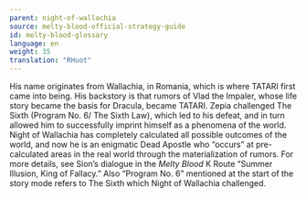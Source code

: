 ```yaml
---
parent: night-of-wallachia
source: melty-blood-official-strategy-guide
id: melty-blood-glossary
language: en
weight: 35
translation: "RHuot"
---
```


His name originates from Wallachia, in Romania, which is where TATARI first came into being. His backstory is that rumors of Vlad the Impaler, whose life story became the basis for Dracula, became TATARI. Zepia challenged The Sixth (Program No. 6/ The Sixth Law), which led to his defeat, and in turn allowed him to successfully imprint himself as a phenomena of the world. Night of Wallachia has completely calculated all possible outcomes of the world, and now he is an enigmatic Dead Apostle who “occurs” at pre-calculated areas in the real world through the materialization of rumors. For more details, see Sion’s dialogue in the *Melty Blood* K Route “Summer Illusion, King of Fallacy.” Also “Program No. 6” mentioned at the start of the story mode refers to The Sixth which Night of Wallachia challenged.
